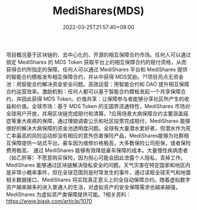 ﻿---
weight: 
title: "MediShares(MDS)"
description: "基于区块链的、去中心化的、开源的相互保障合约市场"
date: 2022-03-25T21:57:40+08:00
lastmod: 2022-03-25T16:45:40+08:00
draft: false
authors: ["Metabd"]
featuredImage: "medisharesmds.webp"
link: ""
tags: ["数字代币","MediShares(MDS)"]
categories: ["navigation"]
navigation: ["数字代币"]
lightgallery: true
toc: true
pinned: false
recommend: false
recommend1: false
---
项目概况基于区块链的、去中心化的、开源的相互保障合约市场。任何人可以通过锁定 MediShares 的 MDS Token 获取平台上的相互保障合约的赔付资格，从而获得合约所指定的保障，任何人可以通过 MediShares 平台和 MediShares 提供的智能合约模板发布相互保障合约，并从中获得 MDS奖励。??项目亮点无资金池：用智能合约解决资金安全问题。高效运营：用智能合约和 DAO 提升相互保障合约运营效率。激励机制：任何人都可以基于智能合约模板发起一个共享保障合约，并因此获得 MDS Token。价值共享：让保障参与者能够分享社区所产生的收益和价值。全球市场：基于 MDS Token 的无国界流通特性，MediShares 市场对全球用户开放，并用区块链完成赔付和清算。?应用场景大病保障合约主要涵盖癌症等重大疾病的保障，通过理赔调查公示和社区投票完成赔付，MediShares 能够很好的解决大病保障的资金池透明度问题。全球有大量潜水爱好者，但潜水作为死亡率最高的风险运动却没有相应的意外伤害保险产品，MediShares能够为社群相互保障提供一站式平台。豪车因为维修价格极高，大多数保险公司拒保，或者保险费用极高， 通过 MediShares 能够有效降低豪车保障的成本。大量慢性疾病患者（如乙肝等）不愿意购买保险，因为担心可能会因此泄露个人隐私，丢掉工作。MediShares 能够通过区块链解决隐私安全的问题。天气灾害在特定国家和地区内是非常小概率事件，但在全球范围则是时常发生的事件，通过读取全球天气和地震相关数据接口，MediShares 将实现真正意义上的全自动保障合约。随着虚拟数字资产越来越多的进入普通人的生活，对虚拟资产的安全保障需求也越来越强，MediShares 为虚拟资产类保障提供可能。?相关资料：
https://www.biask.com/article/1070
